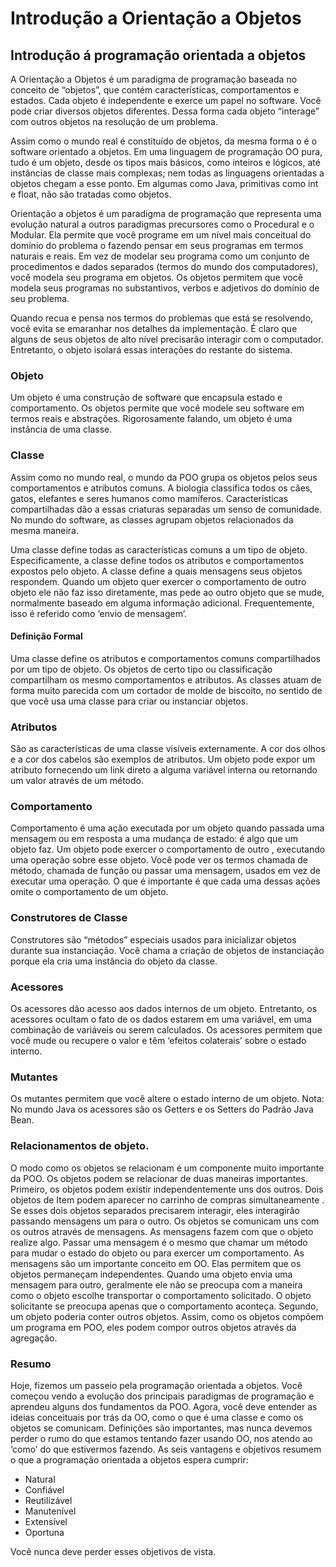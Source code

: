 # Introdução a Orientação a Objetos

## Introdução á programação orientada a objetos
A Orientação a Objetos é um paradigma de programação baseada no conceito de “objetos”, que contém características, comportamentos e estados. Cada objeto é independente e exerce um papel no software. Você pode criar diversos objetos diferentes. Dessa forma cada objeto “interage” com outros objetos na resolução de um problema.

Assim como o mundo real é constituído de objetos, da mesma forma o é o software orientado a objetos. Em uma linguagem de programação OO pura, tudo é um objeto, desde os tipos mais básicos, como inteiros e lógicos, até instâncias de classe mais complexas; nem todas as linguagens orientadas a objetos chegam a esse ponto. Em algumas como Java, primitivas como int e float, não são tratadas como objetos. 

Orientação a objetos é um paradigma de programação que representa uma evolução natural a outros paradigmas precursores como o Procedural e o Modular. Ela permite que você programe em um nível mais conceitual do domínio do problema o fazendo pensar em seus programas em termos naturais e reais. Em vez de modelar seu programa como um conjunto de procedimentos e dados separados (termos do mundo dos computadores), você modela seu programa em objetos. Os objetos permitem que você modela seus programas no substantivos, verbos e adjetivos do domínio de seu problema.

Quando recua e pensa nos termos do problemas que está se resolvendo, você evita se emaranhar nos detalhes da implementação. É claro que alguns de seus objetos de alto nível precisarão interagir com o computador. Entretanto, o objeto isolará essas interações do restante do sistema. 

### Objeto 
Um objeto é uma construção de software que encapsula estado e comportamento. Os objetos permite que você modele seu software em termos reais e abstrações. 
Rigorosamente falando, um objeto é uma instância de uma classe. 

### Classe
Assim como no mundo real, o mundo da POO grupa os objetos pelos seus comportamentos e atributos comuns. 
A biologia classifica todos os cães, gatos, elefantes e seres humanos como mamíferos. Características  compartilhadas dão a essas criaturas separadas um senso de comunidade. No mundo do software, as classes agrupam objetos relacionados da mesma maneira. 

Uma classe define todas as características comuns a um tipo de objeto. Especificamente, a classe define todos os atributos e comportamentos expostos pelo objeto. A classe define a quais mensagens seus objetos respondem. Quando um objeto quer exercer o comportamento de outro objeto ele não faz isso diretamente, mas pede ao outro objeto que se mude, normalmente baseado em alguma informação adicional. Frequentemente, isso é referido como ‘envio de mensagem’.

#### Definição Formal 

Uma classe define os atributos e comportamentos comuns compartilhados  por um tipo de objeto. Os objetos de certo tipo ou classificação compartilham os mesmo comportamentos e atributos. As classes atuam de forma muito parecida com um cortador de molde de biscoito, no sentido de que você usa uma classe para criar ou instanciar objetos.

### Atributos
São as características de uma classe visíveis externamente. A cor dos olhos e a cor dos cabelos são exemplos de atributos. Um objeto pode expor um atributo fornecendo um link direto a alguma variável interna ou retornando um valor através de um método. 

### Comportamento 
Comportamento é uma ação executada por um objeto quando passada uma mensagem  ou em resposta a uma mudança de estado: é algo que um objeto faz. 
Um objeto pode exercer o comportamento de outro , executando uma operação sobre esse objeto. Você pode ver os termos chamada de método, chamada de função ou passar uma mensagem, usados em vez de executar uma operação. O que é importante é que cada uma dessas ações omite o comportamento de um objeto. 

### Construtores de Classe 
Construtores são “métodos” especiais usados para inicializar objetos durante sua instanciação. Você chama a criação de objetos de instanciação porque ela cria uma instância do objeto da classe. 

### Acessores 
Os acessores dão acesso aos dados internos de um objeto. Entretanto, os acessores ocultam o fato de os dados estarem em uma variável, em uma combinação de variáveis ou serem calculados. Os acessores permitem que você mude ou recupere o valor e têm ‘efeitos colaterais’ sobre o estado interno. 

### Mutantes
Os mutantes permitem que você altere o estado interno de um objeto.
Nota: No mundo Java os acessores são os Getters e os Setters do Padrão Java Bean.

### Relacionamentos de objeto.
O modo como os objetos se relacionam é um componente muito importante da POO. Os objetos podem se relacionar de duas maneiras importantes. 
Primeiro, os objetos podem existir independentemente uns dos outros. Dois objetos de Item podem aparecer no carrinho de compras simultaneamente . Se esses dois objetos separados precisarem interagir, eles interagirão passando mensagens um para o outro.
Os objetos se comunicam uns com os outros através de mensagens. As mensagens fazem com que o objeto realize algo. 
Passar uma mensagem é o mesmo que chamar um método para mudar o estado do objeto ou para exercer um comportamento. 
As mensagens são um importante conceito em OO. Elas permitem que os objetos permaneçam independentes. Quando uma objeto envia uma mensagem para outro, geralmente ele não se preocupa com a maneira como o objeto escolhe transportar o comportamento solicitado. O objeto solicitante se preocupa apenas que o comportamento aconteça.
Segundo, um objeto poderia conter outros objetos. Assim, como os objetos compõem um programa em POO, eles podem compor outros objetos através da agregação.

### Resumo
Hoje, fizemos um passeio pela programação orientada a objetos. Você começou vendo a evolução dos principais paradigmas de programação e aprendeu alguns dos fundamentos da POO. Agora, você deve entender as ideias conceituais por trás da OO, como o que é uma classe e como os objetos se comunicam. 
Definições são importantes, mas nunca devemos perder o rumo do que estamos tentando fazer usando OO, nos atendo ao ‘como’ do que estivermos fazendo. As seis vantagens e objetivos resumem o que a programação orientada a objetos espera cumprir: 

* Natural 
* Confiável 
* Reutilizável  
* Manutenível 
* Extensível 
* Oportuna 

Você nunca deve perder esses objetivos de vista.
